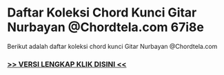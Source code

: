 
 # Daftar Koleksi Chord  Kunci Gitar Nurbayan @Chordtela.com 67i8e


Berikut adalah daftar koleksi chord  kunci Gitar Nurbayan @Chordtela.com

###  <a href="https://shortlighzx.web.app?sq=Daftar Koleksi Chord  Kunci Gitar Nurbayan @Chordtela.com"> >> VERSI LENGKAP KLIK DISINI << </a>
